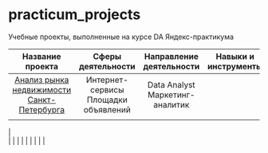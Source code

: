 # practicum_projects
Учебные проекты, выполненные на курсе DA Яндекс-практикума 

|Название проекта                             |Сферы деятельности |Направление деятельности |Навыки и инструменты|Задачи проекта|
|:-------------------------------------------:|:---------------:|:----------------:|:----------------:|:----------------:|
| [Анализ рынка недвижимости Санкт-Петербурга](SPb_real_estate)|Интернет-сервисы Площадки объявлений   |Data Analyst Маркетинг-аналитик   |       |                 |
|                                             ||                 |  
|    
|                                             | |
|                                           |                    |
|                                           |
|
